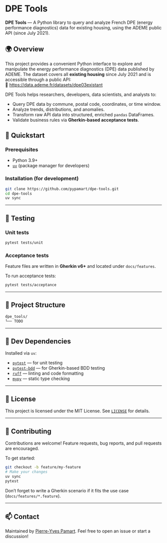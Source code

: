 # DPE Tools

**DPE Tools** — A Python library to query and analyze French DPE (energy performance diagnostics) data for existing housing, using the ADEME public API (since July 2021).

## 🌍 Overview

This project provides a convenient Python interface to explore and manipulate the energy performance diagnostics (DPE) data published by ADEME. The dataset covers all **existing housing** since July 2021 and is accessible through a public API:  
🔗 https://data.ademe.fr/datasets/dpe03existant

DPE Tools helps researchers, developers, data scientists, and analysts to:

- Query DPE data by commune, postal code, coordinates, or time window.
- Analyze trends, distributions, and anomalies.
- Transform raw API data into structured, enriched `pandas` DataFrames.
- Validate business rules via **Gherkin-based acceptance tests**.

## 🚀 Quickstart

### Prerequisites

- Python 3.9+
- [`uv`](https://github.com/astral-sh/uv) (package manager for developers)

### Installation (for development)

```bash
git clone https://github.com/pypamart/dpe-tools.git
cd dpe-tools
uv sync
````

---

## 🧪 Testing

### Unit tests

```bash
pytest tests/unit
```

### Acceptance tests

Feature files are written in **Gherkin v6+** and located under `docs/features`.

To run acceptance tests:

```bash
pytest tests/acceptance
```

---

## 📂 Project Structure

```bash
dpe_tools/
└── TODO
```

---

## 🧰 Dev Dependencies

Installed via `uv`:

* [`pytest`](https://docs.pytest.org/en/stable/) — for unit testing
* [`pytest-bdd`](https://pytest-bdd.readthedocs.io/) — for Gherkin-based BDD testing
* [`ruff`](https://docs.astral.sh/ruff/) — linting and code formatting
* [`mypy`](http://mypy-lang.org/) — static type checking

---

## 📜 License

This project is licensed under the MIT License. See [`LICENSE`](./LICENSE) for details.

---

## 🤝 Contributing

Contributions are welcome! Feature requests, bug reports, and pull requests are encouraged.

To get started:

```bash
git checkout -b feature/my-feature
# Make your changes
uv sync
pytest
```

Don’t forget to write a Gherkin scenario if it fits the use case (`docs/features/*.feature`).

---

## 📫 Contact

Maintained by [Pierre-Yves Pamart](https://github.com/PYPamart). Feel free to open an issue or start a discussion!
